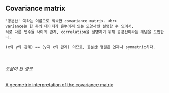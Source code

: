 ## Covariance matrix

    '공분산' 이라는 이름으로 익숙한 covariance matrix. <br>
    variance는 한 축의 데이터가 흩뿌려져 있는 모양새만 설명할 수 있어서, 
    서로 다른 변수들 사이의 관계, correlation을 설명하기 위해 공분산이라는 개념을 도입한다.
    
    (x와 y의 관계) == (y와 x의 관계) 이므로, 공분산 행렬은 언제나 symmetric하다.
    
   
<br>

###### 도움이 된 링크

[A geometric interpretation of the covariance matrix](http://www.visiondummy.com/2014/04/geometric-interpretation-covariance-matrix/)
